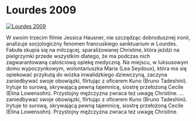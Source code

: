 Lourdes 2009 
=============
[![Lourdes 2009 ](http://vidos.pl/images/player.gif)](http://vidos.pl/lourdes-2009)

 W swoim trzecim filmie Jessica Hausner, nie szczędząc dobrodusznej ironii, analizuje socjologiczny fenomen francuskiego sanktuarium w Lourdes. Fabuła skupia się na milczącej, sparaliżowanej Christine, która jeździ na pielgrzymki przede wszystkim dlatego, że ma podczas nich zagwarantowaną całościową opiekę medyczną. Na miejscu, w luksusowym domu wypoczynkowym, wolontariuszka Maria (Lea Seydoux), która ma się opiekować przykutą do wózka inwalidzkiego dziewczyną, zaczyna zaniedbywać swoje obowiązki, flirtując z oficerem Kuno (Bruno Tadeshini). Irytuje to surową, skrywającą pewną tajemnicę, siostrę przełożoną Cecile (Elina Lowensohn). Przystojny mężczyzna zwraca też uwagę Christine.   ... zaniedbywać swoje obowiązki, flirtując z oficerem Kuno (Bruno Tadeshini). Irytuje to surową, skrywającą pewną tajemnicę, siostrę przełożoną Cecile (Elina Lowensohn). Przystojny mężczyzna zwraca też uwagę Christine.
